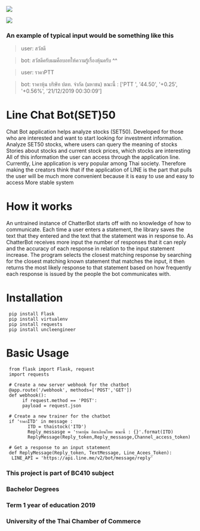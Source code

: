 ![](https://www.img.in.th/images/0e25a96fe1fb05de5da6ce944dc95221.jpg)

![](https://img.shields.io/badge/python-3.6-blue.svg)

### An example of typical input would be something like this
> user:  สวัสดี 

> bot: สวัสดีครับผมคือบอทให้ความรู้เรื่องหุ้นครับ ^^

> user: ราคาPTT 

> bot: ราคาหุ้น บริษัท ปตท. จำกัด (มหาชน) ขณะนี้ : ['PTT ', '44.50', '+0.25', '+0.56%', '21/12/2019 00:30:09']

# Line Chat Bot(SET)50
Chat Bot application helps analyze stocks (SET50). Developed for those who are interested and want to start looking for investment information. Analyze SET50 stocks, where users can query the meaning of stocks Stories about stocks and current stock prices, which stocks are interesting All of this information the user can access through the application line. Currently, Line application is very popular among Thai society. Therefore making the creators think that if the application of LINE is the part that pulls the user will be much more convenient because it is easy to use and easy to access More stable system
# How it works
An untrained instance of ChatterBot starts off with no knowledge of how to communicate. Each time a user enters a statement, the library saves the text that they entered and the text that the statement was in response to. As ChatterBot receives more input the number of responses that it can reply and the accuracy of each response in relation to the input statement increase. The program selects the closest matching response by searching for the closest matching known statement that matches the input, it then returns the most likely response to that statement based on how frequently each response is issued by the people the bot communicates with.
# Installation
     pip install Flask
     pip install virtualenv
     pip install requests
     pip install uncleengineer
# Basic Usage

     from flask import Flask, request
     import requests
    
     # Create a new server webhook for the chatbot
     @app.route('/webhook', methods=['POST','GET'])
     def webhook():
          if request.method == 'POST':
          payload = request.json
          
     # Create a new trainer for the chatbot
     if 'ราคาITD' in message :
            ITD = thaistock('ITD')
            Reply_messasge = 'ราคาหุ้น อิตาเลียนไทย ขณะนี้ : {}'.format(ITD)
            ReplyMessage(Reply_token,Reply_messasge,Channel_access_token)
     
     # Get a response to an input statement
     def ReplyMessage(Reply_token, TextMessage, Line_Acees_Token):
      LINE_API = 'https://api.line.me/v2/bot/message/reply'

### This project is part of BC410 subject 
### Bachelor Degrees
### Term 1 year of education 2019
### University of the Thai Chamber of Commerce
